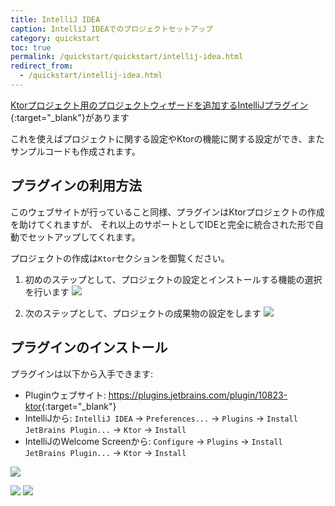 ```yaml
---
title: IntelliJ IDEA
caption: IntelliJ IDEAでのプロジェクトセットアップ
category: quickstart
toc: true 
permalink: /quickstart/quickstart/intellij-idea.html
redirect_from:
  - /quickstart/intellij-idea.html
---
```


[Ktorプロジェクト用のプロジェクトウィザードを追加するIntelliJプラグイン](https://plugins.jetbrains.com/plugin/10823-ktor){:target="_blank"}があります

これを使えばプロジェクトに関する設定やKtorの機能に関する設定ができ、またサンプルコードも作成されます。

## プラグインの利用方法

このウェブサイトが行っていること同様、プラグインはKtorプロジェクトの作成を助けてくれますが、
それ以上のサポートとしてIDEと完全に統合された形で自動でセットアップしてくれます。

プロジェクトの作成は`Ktor`セクションを御覧ください。

1) 初めのステップとして、プロジェクトの設定とインストールする機能の選択を行います
![](/quickstart/quickstart/intellij-idea/plugin/ktor-plugin-1.png)

2) 次のステップとして、プロジェクトの成果物の設定をします
![](/quickstart/quickstart/intellij-idea/plugin/ktor-plugin-2.png)

## プラグインのインストール

プラグインは以下から入手できます:

* Pluginウェブサイト: <https://plugins.jetbrains.com/plugin/10823-ktor>{:target="_blank"}
* IntelliJから: `IntelliJ IDEA` → `Preferences...` → `Plugins` → `Install JetBrains Plugin...` → `Ktor` → `Install`
* IntelliJのWelcome Screenから: `Configure` → `Plugins` → `Install JetBrains Plugin...` → `Ktor` → `Install`

![](/quickstart/quickstart/intellij-idea/plugin/install01.png)

<div style="clear:both;"></div>

![](/quickstart/quickstart/intellij-idea/plugin/install2.png)
![](/quickstart/quickstart/intellij-idea/plugin/install3.png)
